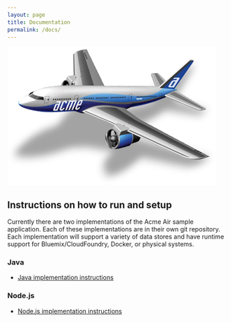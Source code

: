 ```yaml
---
layout: page
title: Documentation
permalink: /docs/
---
```


![Acme Air Airplane](/images/acmeAirplane.png)

## Instructions on how to run and setup

Currently there are two implementations of the Acme Air sample application. Each of these implementations are in their own git repository. Each implementation will support a variety of data stores and have runtime support for Bluemix/CloudFoundry, Docker, or physical systems. 


### Java
* [Java implementation instructions](https://github.com/acmeair/acmeair/blob/master/README.md)

### Node.js
* [Node.js implementation instructions](https://github.com/acmeair/acmeair-nodejs/blob/master/README.md)

